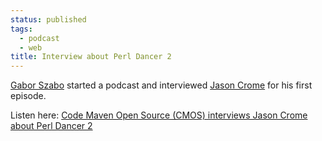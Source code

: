 ```yaml
---
status: published
tags:
  - podcast
  - web
title: Interview about Perl Dancer 2
---
```


[Gabor Szabo](http://szabgab.com) started a podcast and interviewed
[Jason Crome](https://crome-plated.com/about) for his first episode.

Listen here: [Code Maven Open Source (CMOS) interviews Jason Crome about Perl Dancer 2](http://code-maven.com/cmos-1-jason-crome-perl-dancer2)
